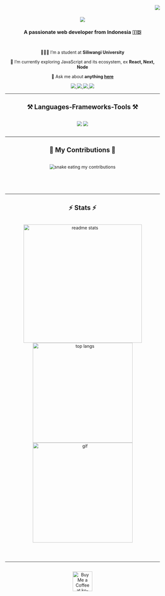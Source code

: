 <img align="right" src="https://visitor-badge.laobi.icu/badge?page_id=tryaannn.tryaannn" />

<h1 align="center">
    <img src="https://readme-typing-svg.herokuapp.com/?font=Righteous&size=35&center=true&vCenter=true&width=500&height=70&duration=4000&lines=Hi+There!+👋;+I'm+Tryan!;+Let's+work+together" />
</h1>

<h3 align="center">A passionate web developer from Indonesia 🇮🇩</h3>

<br/>

<div align="center">
 
 🧑🏻‍🎓 I’m a student at **Siliwangi University**
 
 🌱 I’m currently exploring JavaScript and its ecosystem, ex **React, Next, Node**

💬 Ask me about **anything [here](https://github.com/tryaannn/tryaannn/issues/1)**

 </div>
 
<div align="center"> 
  <a href="mailto:tryapriyana@gmail.com">
    <img src="https://img.shields.io/badge/Gmail-333333?style=for-the-badge&logo=gmail&logoColor=red" />
  </a>
  <a href="https://linkedin.com/in/try-apriyana-nugraha" target="_blank">
    <img src="https://img.shields.io/badge/LinkedIn-0077B5?style=for-the-badge&logo=linkedin&logoColor=white" target="_blank" />
  </a>
  <a href="https://instagram.com/tryaannn" target="_blank">
     <img src="https://img.shields.io/badge/Instagram-FF0069?style=for-the-badge&logo=instagram&logoColor=white" target="_blank" />
  </a>
  <a href="https://github.com/tryaannn" target="_blank">
     <img src="https://img.shields.io/badge/Portfolio-FF5722?style=for-the-badge&logo=todoist&logoColor=white" target="_blank" />
  </a>
</div>

 <hr/>
 
<h2 align="center">⚒️ Languages-Frameworks-Tools ⚒️</h2>
<br/>
<div align="center">
    <img src="https://skillicons.dev/icons?i=html,css,tailwind,bootstrap,js,react,nextjs,alpinejs,threejs,ts,nodejs,php,laravel" />
    <img src="https://skillicons.dev/icons?i=figma,github,git,vite,aiscript,appwrite,mysql,sqlite,sketchup,vscode,windows" /><br>
</div>

<br/>
<hr/>

<div align="center">
  <h2>🐍 My Contributions 🐍</h2>
  <br>
  <img alt="snake eating my contributions" src="https://raw.githubusercontent.com/tryaannn/tryaannn/output/github-contribution-grid-snake.svg" />
  
  <br/><br/><br/>
</div>

<hr/>

<h2 align="center">⚡ Stats ⚡</h2>
<br>
<div align="center">
  <img width="385" src="https://github-readme-stats.vercel.app/api?username=tryaannn&count_private=true&show_icons=true&theme=react&rank_icon=github&border_radius=10" alt="readme stats" />
  <img width="325" align="center" src="https://github-readme-stats.vercel.app/api/top-langs/?username=tryaannn&hide=html&langs_count=8&layout=compact&theme=react&border_radius=10&size_weight=0.5&count_weight=0.5&exclude_repo=github-readme-stats" alt="top langs" />
  <img width="325" src="https://media2.giphy.com/media/v1.Y2lkPTc5MGI3NjExNXIybmI0a2Q5eHV2Zm9peHpzeWVmOTlxYWpudW04Z3VxeW5sdjNhMiZlcD12MV9pbnRlcm5hbF9naWZfYnlfaWQmY3Q9Zw/o2EEWKLtxBn2khm075/giphy.gif" alt="gif" />
</div>

<br/><br/>

<hr/>

<br/>

<div align="center">
<a href='https://ko-fi.com/tryaannn' target='_blank'><img height='64' style='border:0px;height:64px;' src='https://storage.ko-fi.com/cdn/kofi1.png?v=3' border='0' alt='Buy Me a Coffee at ko-fi.com' /></a>
</div>

<br/>
